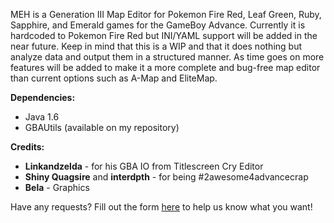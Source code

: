 MEH is a Generation III Map Editor for Pokemon Fire Red, Leaf Green, Ruby, Sapphire, and Emerald games for the GameBoy Advance. Currently it is hardcoded to Pokemon Fire Red but INI/YAML support will be added in the near future. Keep in mind that this is a WIP and that it does nothing but analyze data and output them in a structured manner. As time goes on more features will be added to make it a more complete and bug-free map editor than current options such as A-Map and EliteMap.

**Dependencies:**

* Java 1.6
* GBAUtils (available on my repository)

**Credits:**
* **Linkandzelda** - for his GBA IO from Titlescreen Cry Editor
* **Shiny Quagsire** and **interdpth** - for being #2awesome4advancecrap
* **Bela** - Graphics


Have any requests? Fill out the form [here](https://docs.google.com/forms/d/15ik5MuS65L8KgBzhHoe1GgkKKw58H_Ca0qoLd_u0U0o/viewform) to help us know what you want!

